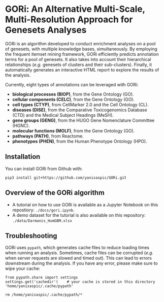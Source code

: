 # GORi: An Alternative Multi-Scale, Multi-Resolution Approach for Genesets Analyses

GORi is an algorithm developed to conduct enrichment analyses on a pool of genesets, with multiple knowledge bases, simultaneously. By employing the frequent itemset mining framework, GORi efficiently predicts annotation terms for a pool of genesets. It also takes into account their hierarchical relationships (*e.g.* genesets of clusters and their sub-clusters). Finally, it automatically generates an interactive HTML report to explore the results of the analysis.

Currently, eight types of annotations can be leveraged with GORi:

- **biological processes (BIOP)**, from the Gene Ontology (GO).
- **cellular components (CELC)**, from the Gene Ontology (GO).
- **cell types (CTYP)**, from CellMarker 2.0 and the Cell Ontology (CL).
- **diseases (DISE)**, from the Comparative Toxicogenomics Database (CTD) and the Medical Subject Headings (MeSH).
- **gene groups (GENG)**, from the HUGO Gene Nomenclature Committee (HGNC).
- **molecular functions (MOLF)**, from the Gene Ontology (GO).
- **pathways (PATH)**, from Reactome.
- **phenotypes (PHEN)**, from the Human Phenotype Ontology (HPO).

## Installation

You can install GORi from Github with:

```{shell}
pip3 install git+https://github.com/yanisaspic/GORi.git
```

## Overview of the GORi algorithm

- A tutorial on how to use GORi is available as a Jupyter Notebook on this repostiory: `./docs/gori.ipynb`.
- A demo dataset for the tutorial is also available on this repository: `./data/Darmanis_HumGBM.xlsx`  

## Troubleshooting

GORi uses `pypath`, which generates cache files to reduce loading times when running an analysis. Sometimes, cache files can be corrupted (*e.g.* when server requests are slowed and timed out). This can lead to errors downstream during the analysis. If you have any error, please make sure to wipe your cache:

```{python3}
from pypath.share import settings
settings.get('cachedir')    # your cache is stored in this directory
'home/yanisaspic/.cache/pypath'
```

```{shell}
rm /home/yanisaspic/.cache/pypath/*
```